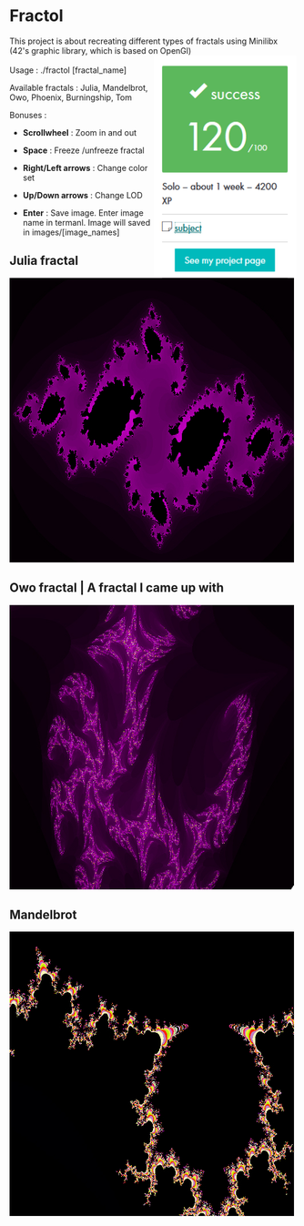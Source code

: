 # Fractol

This project is about recreating different types of fractals using Minilibx (42's graphic library, which is based on OpenGl)
<br> <img align="right" width="250" src="https://github.com/42Curriculum/Fractol/blob/master/resources/fractol.PNG"/><br>
Usage : ./fractol [fractal_name]

Available fractals : Julia, Mandelbrot, Owo, Phoenix, Burningship, Tom

Bonuses : 

- **Scrollwheel** : Zoom in and out

- **Space** : Freeze /unfreeze fractal 

- **Right/Left arrows** : Change color set

- **Up/Down arrows** : Change LOD

- **Enter** : Save image. Enter image name in termanl. Image will saved in images/[image_names]

## Julia fractal

![](images/Julia2.jpg)

## Owo fractal | A fractal I came up with

![](images/Owo.jpg)

## Mandelbrot

![](images/Mandelbrot.jpg)
